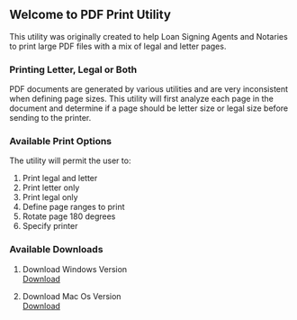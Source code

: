 ## Welcome to PDF Print Utility

This utility was originally created to help Loan Signing Agents and Notaries to print large PDF files with a mix of legal and letter pages.

### Printing Letter, Legal or Both

PDF documents are generated by various utilities and are very inconsistent when defining page sizes. This utility will first analyze each page in the document and determine if a page should be letter size or legal size before sending to the printer.

### Available Print Options

The utility will permit the user to:

1. Print legal and letter
2. Print letter only
3. Print legal only
4. Define page ranges to print
5. Rotate page 180 degrees
6. Specify printer

### Available Downloads

1. Download Windows Version  
[Download](../../raw/gh-pages/downloads/PrintPDFUtility-win-x64.zip)

2. Download Mac Os Version  
[Download](../../raw/gh-pages/downloads/PrintPDFUtility-mac-x64.zip)

